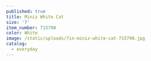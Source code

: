 ```yaml
---
published: true
title: Miniz White Cat
size: '7'
item_number: 715790
color: White
image: /static/uploads/7in-miniz-white-cat-715790.jpg
catalog:
  - everyday
---
```


